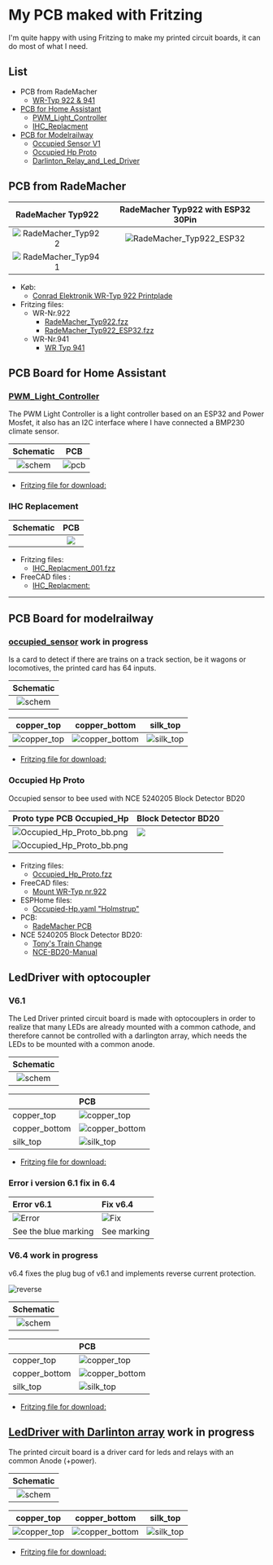 # My PCB maked with Fritzing

I'm quite happy with using Fritzing to make my printed circuit boards, it can do most of what I need.

## List

* PCB from RadeMacher
  * [WR-Typ 922 & 941](README.md#pcb-from-rademacher)
* [PCB for Home Assistant](./README.md#pcb-board-for-home-assistant)
  * [PWM_Light_Controller](./README.md#pwm_light_controller)
  * [IHC_Replacment](./README.md#ihc-replacement)
* [PCB for Modelrailway](./README.md#pcb-board-for-modelrailway)
  * [Occupied Sensor V1](./README.md#occupied_sensor-work-in-progress)
  * [Occupied Hp Proto](./README.md#occupied-hp-proto)
  * [Darlinton_Relay_and_Led_Driver](./README.md#leddriver-with-darlinton-array-work-in-progress)

## PCB from RadeMacher

|RadeMacher Typ922|RadeMacher Typ922 with ESP32 30Pin|
|:---:|:---:|
|![RadeMacher_Typ922](./RadeMacher_WR-Typ-922/Images/RadeMacher_Typ922_bb.png)|![RadeMacher_Typ922_ESP32](./RadeMacher_WR-Typ-922/Images/RadeMacher_Typ922_ESP32_bb.png)|
|![RadeMacher_Typ941](./RadeMacher_WR-Typ-922/Images/image.jpg)||

* Køb:
  * [Conrad Elektronik WR-Typ 922 Printplade](https://www.conradelektronik.dk/da/p/rademacher-wr-typ-922-printplade-til-eksperimenter-haardt-papir-l-x-b-160-mm-x-100-mm-35-m-rastermaal-2-54-mm-indhold-521214.html)
* Fritzing files:
  * WR-Nr.922
    * [RadeMacher_Typ922.fzz](./RadeMacher_WR-Typ-922/RadeMacher_Typ922.fzz)
    * [RadeMacher_Typ922_ESP32.fzz](./RadeMacher_WR-Typ-922/RadeMacher_Typ922_ESP32.fzz)
  * WR-Nr.941
    * [WR Typ 941](https://www.conradelektronik.dk/da/p/rademacher-wr-typ-941-europrintplade-epoxyd-l-x-b-160-mm-x-100-mm-35-m-rastermaal-2-54-mm-indhold-1-stk-529568.html)


## PCB Board for Home Assistant

### [PWM_Light_Controller](./PWM_Light_Controller/PWM_Light_Controler_v1_3/PWM_Light_Controler_v1_3.fzz)

The PWM Light Controller is a light controller based on an ESP32 and Power Mosfet, it also has an I2C interface where I have connected a BMP230 climate sensor.

|Schematic|PCB|
|:---:|:---:|
|![schem](./PWM_Light_Controller/PWM_Light_Controler_v1_3/PWM_Light_Controler_v1_3_schem.png)|![pcb](./PWM_Light_Controller/PWM_Light_Controler_v1_3/PWM_Light_Controler_v1_3_pcb.png)||

* [Fritzing file for download:](./PWM_Light_Controller/PWM_Light_Controler_v1_3/PWM_Light_Controler_v1_3.fzz)

### IHC Replacement

|Schematic|PCB|
|:---:|:---:|
||![](./IHC_Replacment/Images/IHC_Replacment_001_pcb.png)

* Fritzing files:
  * [IHC_Replacment_001.fzz](./IHC_Replacment/IHC_Replacment_001.fzz)
* FreeCAD files :
  * [IHC_Replacment:](https://github.com/sekt1953/FreeCAD/blob/main/README.md#ihc-replacement)
<hr>

## PCB Board for modelrailway

### [occupied_sensor](./occupied_sensor/) work in progress

Is a card to detect if there are trains on a track section, be it wagons or locomotives, the printed card has 64 inputs.

|Schematic|
|:---:|
|![schem](./occupied_sensor/v1/occupied_sensor_schem.png)|

|copper_top|copper_bottom|silk_top|
|:---:|:---:|:---:|
|![copper_top](./occupied_sensor/v1/svg/occupied_sensor_etch_copper_top.svg)|![copper_bottom](./occupied_sensor/v1/svg/occupied_sensor_etch_copper_bottom.svg)|![silk_top](./occupied_sensor/v1/svg/occupied_sensor_etch_silk_top.svg)|

* [Fritzing file for download:](./occupied_sensor/v1/occupied_sensor.fzz)

### Occupied Hp Proto

Occupied sensor to bee used with NCE 5240205 Block Detector BD20

|Proto type PCB Occupied_Hp|Block Detector BD20|
|:---|:---|
|![Occupied_Hp_Proto_bb.png](./occupied_sensor/Occupied-Hp/Images/Occupied_Hp_Proto_bb.png)|![](./occupied_sensor/Occupied-Hp/Images/nce_bd20.jpg)
|![Occupied_Hp_Proto_bb.png](./occupied_sensor/Occupied-Hp/Images/Occupied_Hp_Proto_schem.png)||

* Fritzing files:
  * [Occupied_Hp_Proto.fzz](./occupied_sensor/Occupied-Hp/Occupied_Hp_Proto.fzz)
* FreeCAD files:
  * [Mount WR-Typ nr.922](https://github.com/sekt1953/FreeCAD/tree/main#mount-for-wr-typ-922-pcb)
* ESPHome files:
  * [Occupied-Hp.yaml "Holmstrup"](https://github.com/sekt1953/OMJK?tab=readme-ov-file#esphome)
* PCB:
  * [RadeMacher PCB](./README.md#pcb-from-rademacher)
* NCE 5240205 Block Detector BD20:
  * [Tony's Train Change](https://tonystrains.com/product/nce-5240205-block-detector-bd20)
  * [NCE-BD20-Manual](https://www.dccconcepts.com/manual/nce-owners-manual-bd20-block-detector/nce-bd20-manual-2/)

## LedDriver with optocoupler

### V6.1

The Led Driver printed circuit board is made with optocouplers in order to realize that many LEDs are already mounted with a common cathode, and therefore cannot be controlled with a darlington array, which needs the LEDs to be mounted with a common anode.

|Schematic|
|:---:|
|![schem](./LedDriver/v6.1/png/Skærmbillede%20fra%202023-11-05%2021-52-42.png)|

||PCB|
|:---|:---|
|copper_top|![copper_top](./LedDriver/v6.1/svg/PCB-LedDriver-V6.1_etch_copper_top.svg)|
|copper_bottom|![copper_bottom](./LedDriver/v6.1/svg/PCB-LedDriver-V6.1_etch_copper_bottom.svg)|
|silk_top|![silk_top](./LedDriver/v6.1/svg/PCB-LedDriver-V6.1_etch_silk_top.svg)|

* [Fritzing file for download:](./LedDriver/v6.1/PCB-LedDriver-V6.1.fzz)

### Error i version 6.1 fix in 6.4

|Error v6.1|Fix v6.4|
|:---|:---|
|![Error](./LedDriver/v6.1/png/PCB-Error-V6.1_schem.png)|![Fix](./LedDriver/v6.1/png/PCB-Fix-V6.4_schem.png)
|See the blue marking|See marking|

### V6.4 work in progress

v6.4 fixes the plug bug of v6.1 and implements reverse current protection.

![reverse](./LedDriver/ReverseProtection/Reverseprotection%20_schem.png)

|Schematic|
|:---:|
|![schem](./LedDriver/v6.4/png/PCB-LedDriver-V6.4_schem.png)|

||PCB|
|:---|:---|
|copper_top|![copper_top](./LedDriver/v6.4/svg/PCB-LedDriver-V6.4_etch_copper_top.svg)|
|copper_bottom|![copper_bottom](./LedDriver/v6.4/svg/PCB-LedDriver-V6.4_etch_copper_bottom.svg)|
|silk_top|![silk_top](./LedDriver/v6.4/svg/PCB-LedDriver-V6.4_etch_silk_top.svg)|

* [Fritzing file for download:](./LedDriver/v6.4/PCB-LedDriver-V6.4.fzz)

## [LedDriver with Darlinton array](./Darlinton_Relay_and_Led_Driver/) work in progress

The printed circuit board is a driver card for leds and relays with an common Anode (+power).

|Schematic|
|:---:|
|![schem](./Darlinton_Relay_and_Led_Driver/png/PCF8574_ULN2803_schem.png)|

|copper_top|copper_bottom|silk_top|
|:---:|:---:|:---:|
|![copper_top](./Darlinton_Relay_and_Led_Driver/svg/PCF8574_ULN2803_etch_copper_top.svg)|![copper_bottom](./Darlinton_Relay_and_Led_Driver/svg/PCF8574_ULN2803_etch_copper_bottom.svg)|![silk_top](./Darlinton_Relay_and_Led_Driver/svg/PCF8574_ULN2803_etch_silk_top.svg)|

* [Fritzing file for download:](./Darlinton_Relay_and_Led_Driver/PCF8574_ULN2803.fzz)